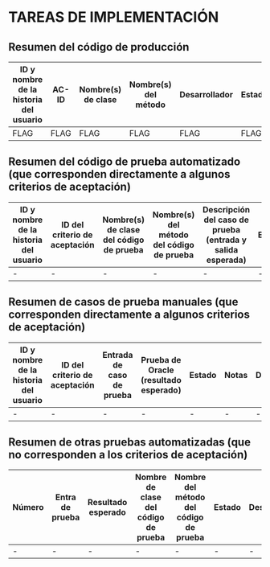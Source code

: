 # TAREAS DE IMPLEMENTACIÓN
## Resumen del código de producción

| ID y nombre de la historia del usuario | AC-ID | Nombre(s) de clase | Nombre(s) del método | Desarrollador | Estado | Notas (opcional) |
| -------------------------------------- | ----- | ------------------ | -------------------- | ------------- | ------ | ---------------- |
| FLAG                                   | FLAG  | FLAG               | FLAG                 | FLAG          | FLAG   | FLAG             |


## Resumen del código de prueba automatizado (que corresponden directamente a algunos criterios de aceptación)

| ID y nombre de la historia del usuario | ID del criterio de aceptación | Nombre(s) de clase del código de prueba | Nombre(s) del método del código de prueba | Descripción del caso de prueba (entrada y salida esperada) | Estado | Desarrollador |
| -------------------------------------- | ----------------------------- | --------------------------------------- | ----------------------------------------- | ---------------------------------------------------------- | ------ | ------------- |
| -                                      | -                             | -                                       | -                                         | -                                                          | -      | -             |

## Resumen de casos de prueba manuales (que corresponden directamente a algunos criterios de aceptación)

| ID y nombre de la historia del usuario | ID del criterio de aceptación | Entrada de caso de prueba | Prueba de Oracle (resultado esperado) | Estado | Notas | Desarrollador |
| -------------------------------------- | ----------------------------- | ------------------------- | ------------------------------------- | ------ | ----- | ------------- |
| -                                      | -                             | -                         | -                                     | -      | -     | -             |

## Resumen de otras pruebas automatizadas (que no corresponden a los criterios de aceptación)

| Número | Entra de prueba | Resultado esperado | Nombre de clase del código de prueba | Nombre del método del código de prueba | Estado | Desarrollador |
| ------ | --------------- | ------------------ | ------------------------------------ | -------------------------------------- | ------ | ------------- |
| -      | -               | -                  | -                                    | -                                      | -      | -             |